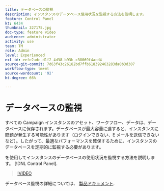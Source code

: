 ```yaml
---
title: データベースの監視
description: インスタンスのデータベース使用状況を監視する方法を説明します。
feature: Control Panel
kt: 6434
thumbnail: 327175.jpg
doc-type: feature video
audience: administrator
activity: use
team: TM
role: Admin
level: Experienced
exl-id: eefe2adc-d1f2-4d38-b93b-c38069f4acd4
source-git-commit: 7d63f43c26182bd7ffb618392463283da0b3d307
workflow-type: tm+mt
source-wordcount: '92'
ht-degree: 66%

---
```


# データベースの監視

すべての Campaign インスタンスのアセット、ワークフロー、データは、データベースに保存されます。データベースが最大容量に達すると、インスタンスに問題が発生する可能性があります（ログインできない、E メールを送信できないなど）。したがって、最適なパフォーマンスを確保するために、インスタンスのデータベースを定期的に監視する必要があります。

を使用してインスタンスのデータベースの使用状況を監視する方法を説明します。 [!DNL Control Panel].

>[!VIDEO](https://video.tv.adobe.com/v/327175?quality=12)

データベース監視の詳細については、 [製品ドキュメント](https://experienceleague.adobe.com/docs/control-panel/using/performance-monitoring/database-monitoring.html?lang=ja#performance-monitoring).
